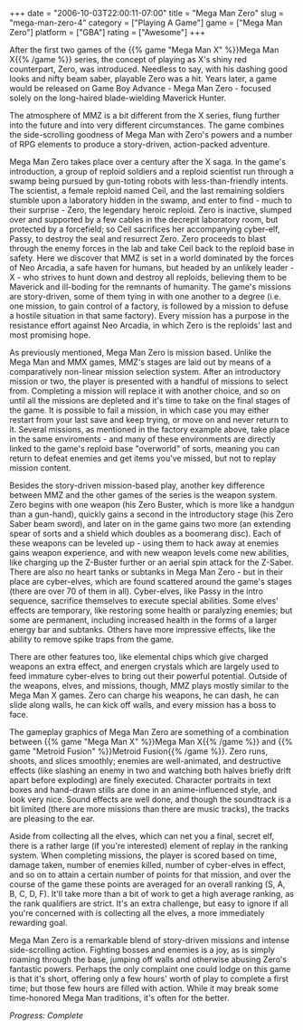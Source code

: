 +++
date = "2006-10-03T22:00:11-07:00"
title = "Mega Man Zero"
slug = "mega-man-zero-4"
category = ["Playing A Game"]
game = ["Mega Man Zero"]
platform = ["GBA"]
rating = ["Awesome"]
+++

After the first two games of the {{% game "Mega Man X" %}}Mega Man X{{% /game %}} series, the concept of playing as X's shiny red counterpart, Zero, was introduced. Needless to say, with his dashing good looks and nifty beam saber, playable Zero was a hit. Years later, a game would be released on Game Boy Advance - Mega Man Zero - focused solely on the long-haired blade-wielding Maverick Hunter.

The atmosphere of MMZ is a bit different from the X series, flung further into the future and into very different circumstances. The game combines the side-scrolling goodness of Mega Man with Zero's powers and a number of RPG elements to produce a story-driven, action-packed adventure.

Mega Man Zero takes place over a century after the X saga. In the game's introduction, a group of reploid soldiers and a reploid scientist run through a swamp being pursued by gun-toting robots with less-than-friendly intents. The scientist, a female reploid named Ceil, and the last remaining soldiers stumble upon a laboratory hidden in the swamp, and enter to find - much to their surprise - Zero, the legendary heroic reploid. Zero is inactive, slumped over and supported by a few cables in the decrepit laboratory room, but protected by a forcefield; so Ceil sacrifices her accompanying cyber-elf, Passy, to destroy the seal and resurrect Zero. Zero proceeds to blast through the enemy forces in the lab and take Ceil back to the reploid base in safety. Here we discover that MMZ is set in a world dominated by the forces of Neo Arcadia, a safe haven for humans, but headed by an unlikely leader - X - who strives to hunt down and destroy all reploids, believing them to be Maverick and ill-boding for the remnants of humanity. The game's missions are story-driven, some of them tying in with one another to a degree (i.e. one mission, to gain control of a factory, is followed by a mission to defuse a hostile situation in that same factory). Every mission has a purpose in the resistance effort against Neo Arcadia, in which Zero is the reploids' last and most promising hope.

As previously mentioned, Mega Man Zero is mission based. Unlike the Mega Man and MMX games, MMZ's stages are laid out by means of a comparatively non-linear mission selection system. After an introductory mission or two, the player is presented with a handful of missions to select from. Completing a mission will replace it with another choice, and so on until all the missions are depleted and it's time to take on the final stages of the game. It is possible to fail a mission, in which case you may either restart from your last save and keep trying, or move on and never return to it. Several missions, as mentioned in the factory example above, take place in the same enviroments - and many of these environments are directly linked to the game's reploid base "overworld" of sorts, meaning you can return to defeat enemies and get items you've missed, but not to replay mission content.

Besides the story-driven mission-based play, another key difference between MMZ and the other games of the series is the weapon system. Zero begins with one weapon (his Zero Buster, which is more like a handgun than a gun-hand), quickly gains a second in the introductory stage (his Zero Saber beam sword), and later on in the game gains two more (an extending spear of sorts and a shield which doubles as a boomerang disc). Each of these weapons can be leveled up - using them to hack away at enemies gains weapon experience, and with new weapon levels come new abilities, like charging up the Z-Buster further or an aerial spin attack for the Z-Saber. There are also no heart tanks or subtanks in Mega Man Zero - but in their place are cyber-elves, which are found scattered around the game's stages (there are over 70 of them in all). Cyber-elves, like Passy in the intro sequence, sacrifice themselves to execute special abilities. Some elves' effects are temporary, like restoring some health or paralyzing enemies; but some are permanent, including increased health in the forms of a larger energy bar and subtanks. Others have more impressive effects, like the ability to remove spike traps from the game.

There are other features too, like elemental chips which give charged weapons an extra effect, and energen crystals which are largely used to feed immature cyber-elves to bring out their powerful potential. Outside of the weapons, elves, and missions, though, MMZ plays mostly similar to the Mega Man X games. Zero can charge his weapons, he can dash, he can slide along walls, he can kick off walls, and every mission has a boss to face.

The gameplay graphics of Mega Man Zero are something of a combination between {{% game "Mega Man X" %}}Mega Man X{{% /game %}} and {{% game "Metroid Fusion" %}}Metroid Fusion{{% /game %}}. Zero runs, shoots, and slices smoothly; enemies are well-animated, and destructive effects (like slashing an enemy in two and watching both halves briefly drift apart before exploding) are finely executed. Character portraits in text boxes and hand-drawn stills are done in an anime-influenced style, and look very nice. Sound effects are well done, and though the soundtrack is a bit limited (there are more missions than there are music tracks), the tracks are pleasing to the ear.

Aside from collecting all the elves, which can net you a final, secret elf, there is a rather large (if you're interested) element of replay in the ranking system. When completing missions, the player is scored based on time, damage taken, number of enemies killed, number of cyber-elves in effect, and so on to attain a certain number of points for that mission, and over the course of the game these points are averaged for an overall ranking (S, A, B, C, D, F). It'll take more than a bit of work to get a high average ranking, as the rank qualifiers are strict. It's an extra challenge, but easy to ignore if all you're concerned with is collecting all the elves, a more immediately rewarding goal.

Mega Man Zero is a remarkable blend of story-driven missions and intense side-scrolling action. Fighting bosses and enemies is a joy, as is simply roaming through the base, jumping off walls and otherwise abusing Zero's fantastic powers. Perhaps the only complaint one could lodge on this game is that it's short, offering only a few hours' worth of play to complete a first time; but those few hours are filled with action. While it may break some time-honored Mega Man traditions, it's often for the better.

<i>Progress: Complete</i>